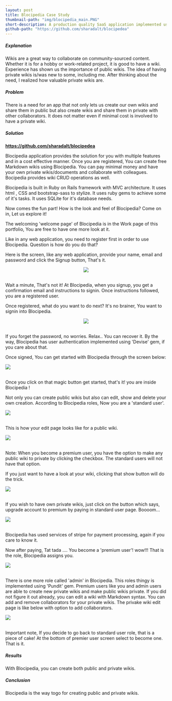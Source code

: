 ```yaml
---
layout: post
title: Blocipedia Case Study
thumbnail-path: "img/blocipedia_main.PNG"
short-description: A production quality SaaS application implemented using Ruby on Rails that allows users to create their own wikis.
github-path: "https://github.com/sharadalt/blocipedea"
---
```

##### Explanation

Wikis are a great way to collaborate on community-sourced content. Whether it is for a hobby or work-related project, it is good to have a wiki. Experience has shown us the importance of public wikis. The idea of having private wikis is/was new to some, including me. After thinking about the need, I realized how valuable private wikis are. 

##### Problem

There is a need for an app that not only lets us create our own wikis and share them in public but also create wikis and share them in private with other collaborators. It does not matter even if  minimal cost is involved to have a private wiki. 

##### Solution

<a href="https://github.com/sharadalt/blocipedea" style="font-family:Times New Roman;"><strong>https://github.com/sharadalt/blocipedea</strong></a>
<br>

Blocipedia application provides the solution for you with multiple features and in a cost effective manner. Once you are registered, You can create free Markdown wikis using Blocipedia. You can pay minimal money and have your own private wikis/documents and collaborate with colleagues. Bocipedia provides wiki CRUD operations as well. 

Blocipedia is built in Ruby on Rails framework with MVC architecture. It uses html , CSS and bootstrap-sass to stylize. It uses ruby gems to achieve some of it's tasks. It uses SQLite for it's database needs.

Now comes the fun part! How is the look and feel of Blocipedia? Come on in, Let us explore it!

The welcoming 'welcome page' of Blocipedia is in the Work page of this portfolio,
You are free to have one more look at it.

Like in any web application, you need to register first in order to use Blocipedia. Question is how do you do that?

Here is the screen, like any web application, provide your name, email and password and click the Signup button, That's it.

<div class="boxed" style="width:100%;text-align: center;">
    <img src="/img/blocipedia_signup.PNG"/>
</div>
<br />

Wait a minute, That's not it!
At Blocipedia, when you signup, you get a confirmation email and instructions to signin.
Once instructions followed, you are a registered user.

Once registered, what do you want to do next? It's no brainer, You want to signin into Blocipedia.

<div class="boxed" style="width: 100%;text-align: center;">
    <img src="/img/blocipedia_signin.PNG"/>
  </a>
</div>
<br />

If you forget the password, no worries. Relax.. You can recover it.
By the way, Blocipedia has user authentication implemented using 'Devise' gem, if you care about that. 

Once signed, You can get started with Blocipedia through the screen below:

<div class="boxed" style="width: 100%;text-align: left;">
    <img src="/img/blocipedia_getting_started.PNG"/>
  </a>
</div>
<br />


Once you click on that magic button get started, that's it! you are inside  Blocipedia ! 

Not only you can create public wikis but also can edit, show and delete your own creation. According to Blocipedia roles, Now you are a 'standard user'.

<div class="boxed" style="width: 100%; text-align: left;">
    <img src="/img/blocipedia_standard_user.PNG"/>
  </a>
</div>
<br />

This is how your edit page looks like for a public wiki.

<div class="boxed" style="width: 100%;text-align: left;">
    <img src="/img/blocipedia_edit_public_wiki.PNG"/>
  </a>
</div>
<br />

Note: When you become a premium user, you have the option to make any public wiki to private by clicking the checkbox. The standard users will not have that option.

If you just want to have a look at your wiki, clicking that show button will do the trick.

<div class="boxed" style="width: 100%;text-align:left ;">
    <img src="/img/blocipedia_wiki_show.PNG"/>
  </a>
</div>
<br />

If you wish to have own private wikis, just click on the button which says, upgrade account to premium by paying in standard user page. Boooom...

<div class="boxed" style="width: 100%;text-align: left;">
    <img src="/img/blocipedia_payment.PNG"/>
  </a>
</div>
<br />

Blocipedia has used services of stripe for payment processing, again if you care to know it.

Now after paying, Tat tada .... You become a 'premium user'! wow!!! That is the role, Blocipedia assigns you.

<div class="boxed" style="width: 100%;text-align: left;">
    <img src="/img/blocipedia_premium_user.PNG"/>
  </a>
</div>
<br />

There is one more role called 'admin' in Blocipedia. This roles thingy is implemented using 'Pundit' gem.
Premium users like you and admin users are able to create new private wikis and make public wikis private. If you did not figure it out already, you can edit a wiki with Markdown syntax. You can add and remove collaborators for your private wikis. The privake wiki edit page is like below with option to add collaborators.

<div class="boxed" style="width: 100%;text-align: left;">
    <img src="/img/blocipedia_edit_private_wiki.PNG"/>
  </a>
</div>
<br />

Important note, If you decide to go back to standard user role, that is a piece of cake!  At the bottom of premier user screen select to become one. That is it.

##### Results
With Blocipedia, you can create both public and private wikis.

##### Conclusion
Blocipedia is the way togo for creating public and private wikis.


